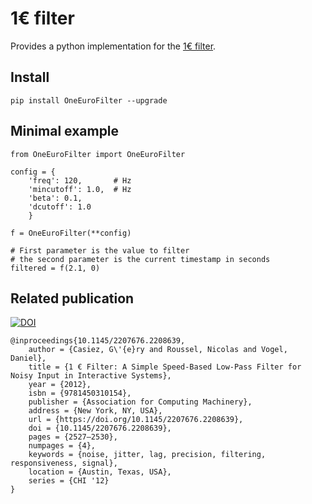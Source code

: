 # 1€ filter

Provides a python implementation for the [1€ filter](https://gery.casiez.net/1euro/).


## Install
```pip install OneEuroFilter --upgrade```

## Minimal example

```
from OneEuroFilter import OneEuroFilter

config = {
    'freq': 120,       # Hz
    'mincutoff': 1.0,  # Hz
    'beta': 0.1,       
    'dcutoff': 1.0    
    }

f = OneEuroFilter(**config)

# First parameter is the value to filter
# the second parameter is the current timestamp in seconds
filtered = f(2.1, 0)

```

## Related publication

[![DOI](https://img.shields.io/badge/doi-10.1145%2F2207676.2208639-blue)](https://doi.org/10.1145/2207676.2208639)

```
@inproceedings{10.1145/2207676.2208639,
    author = {Casiez, G\'{e}ry and Roussel, Nicolas and Vogel, Daniel},
    title = {1 € Filter: A Simple Speed-Based Low-Pass Filter for Noisy Input in Interactive Systems},
    year = {2012},
    isbn = {9781450310154},
    publisher = {Association for Computing Machinery},
    address = {New York, NY, USA},
    url = {https://doi.org/10.1145/2207676.2208639},
    doi = {10.1145/2207676.2208639},
    pages = {2527–2530},
    numpages = {4},
    keywords = {noise, jitter, lag, precision, filtering, responsiveness, signal},
    location = {Austin, Texas, USA},
    series = {CHI '12}
}
```


